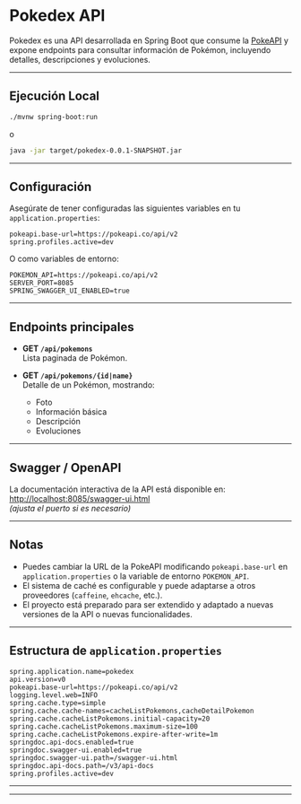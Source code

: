 # Pokedex API

Pokedex es una API desarrollada en Spring Boot que consume la [PokeAPI](https://pokeapi.co/api/v2) y expone endpoints para consultar información de Pokémon, incluyendo detalles, descripciones y evoluciones.

---

## Ejecución Local

```bash
./mvnw spring-boot:run
```
o
```bash
java -jar target/pokedex-0.0.1-SNAPSHOT.jar
```

---

##  Configuración

Asegúrate de tener configuradas las siguientes variables en tu `application.properties`:

```properties
pokeapi.base-url=https://pokeapi.co/api/v2
spring.profiles.active=dev
```

O como variables de entorno:

```env
POKEMON_API=https://pokeapi.co/api/v2
SERVER_PORT=8085
SPRING_SWAGGER_UI_ENABLED=true
```

---

## Endpoints principales

- **GET `/api/pokemons`**  
  Lista paginada de Pokémon.

- **GET `/api/pokemons/{id|name}`**  
  Detalle de un Pokémon, mostrando:
  - Foto
  - Información básica
  - Descripción
  - Evoluciones

---

## Swagger / OpenAPI

La documentación interactiva de la API está disponible en:  
[http://localhost:8085/swagger-ui.html](http://localhost:8085/swagger-ui.html)  
*(ajusta el puerto si es necesario)*

---

##  Notas

- Puedes cambiar la URL de la PokeAPI modificando `pokeapi.base-url` en `application.properties` o la variable de entorno `POKEMON_API`.
- El sistema de caché es configurable y puede adaptarse a otros proveedores (`caffeine`, `ehcache`, etc.).
- El proyecto está preparado para ser extendido y adaptado a nuevas versiones de la API o nuevas funcionalidades.

---

##  Estructura de `application.properties`

```properties
spring.application.name=pokedex
api.version=v0
pokeapi.base-url=https://pokeapi.co/api/v2
logging.level.web=INFO
spring.cache.type=simple
spring.cache.cache-names=cacheListPokemons,cacheDetailPokemon 
spring.cache.cacheListPokemons.initial-capacity=20
spring.cache.cacheListPokemons.maximum-size=100
spring.cache.cacheListPokemons.expire-after-write=1m
springdoc.api-docs.enabled=true
springdoc.swagger-ui.enabled=true
springdoc.swagger-ui.path=/swagger-ui.html
springdoc.api-docs.path=/v3/api-docs
spring.profiles.active=dev
```

---


---